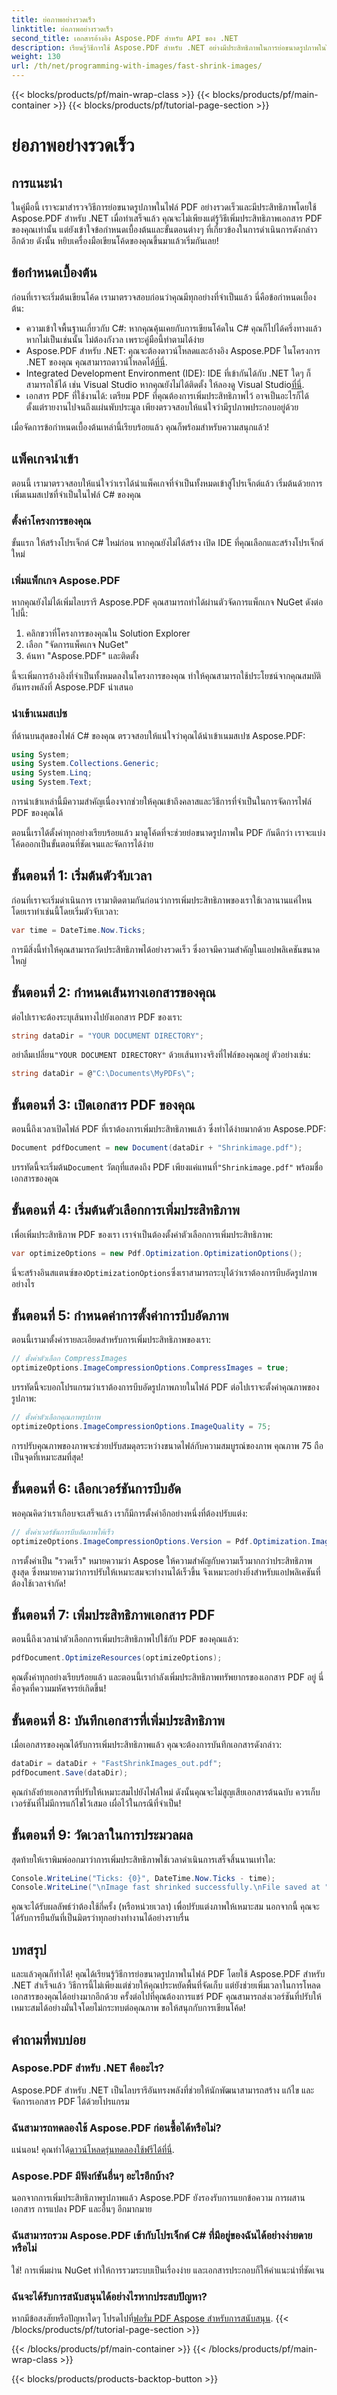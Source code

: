 ```yaml
---
title: ย่อภาพอย่างรวดเร็ว
linktitle: ย่อภาพอย่างรวดเร็ว
second_title: เอกสารอ้างอิง Aspose.PDF สำหรับ API ของ .NET
description: เรียนรู้วิธีการใช้ Aspose.PDF สำหรับ .NET อย่างมีประสิทธิภาพในการย่อขนาดรูปภาพในไฟล์ PDF เพิ่มประสิทธิภาพขนาดโดยยังคงรักษาคุณภาพเอาไว้
weight: 130
url: /th/net/programming-with-images/fast-shrink-images/
---
```


{{< blocks/products/pf/main-wrap-class >}}
{{< blocks/products/pf/main-container >}}
{{< blocks/products/pf/tutorial-page-section >}}

# ย่อภาพอย่างรวดเร็ว

## การแนะนำ

ในคู่มือนี้ เราจะมาสำรวจวิธีการย่อขนาดรูปภาพในไฟล์ PDF อย่างรวดเร็วและมีประสิทธิภาพโดยใช้ Aspose.PDF สำหรับ .NET เมื่อทำเสร็จแล้ว คุณจะไม่เพียงแต่รู้วิธีเพิ่มประสิทธิภาพเอกสาร PDF ของคุณเท่านั้น แต่ยังเข้าใจข้อกำหนดเบื้องต้นและขั้นตอนต่างๆ ที่เกี่ยวข้องในการดำเนินการดังกล่าวอีกด้วย ดังนั้น หยิบเครื่องมือเขียนโค้ดของคุณขึ้นมาแล้วเริ่มกันเลย!

## ข้อกำหนดเบื้องต้น

ก่อนที่เราจะเริ่มต้นเขียนโค้ด เรามาตรวจสอบก่อนว่าคุณมีทุกอย่างที่จำเป็นแล้ว นี่คือข้อกำหนดเบื้องต้น:

- ความเข้าใจพื้นฐานเกี่ยวกับ C#: หากคุณคุ้นเคยกับการเขียนโค้ดใน C# คุณก็ไปได้ครึ่งทางแล้ว หากไม่เป็นเช่นนั้น ไม่ต้องกังวล เพราะคู่มือนี้ทำตามได้ง่าย
-  Aspose.PDF สำหรับ .NET: คุณจะต้องดาวน์โหลดและอ้างอิง Aspose.PDF ในโครงการ .NET ของคุณ คุณสามารถดาวน์โหลดได้[ที่นี่](https://releases.aspose.com/pdf/net/).
-  Integrated Development Environment (IDE): IDE ที่เข้ากันได้กับ .NET ใดๆ ก็สามารถใช้ได้ เช่น Visual Studio หากคุณยังไม่ได้ติดตั้ง ให้ลองดู Visual Studio[ที่นี่](https://visualstudio.microsoft.com/).
- เอกสาร PDF ที่ใช้งานได้: เตรียม PDF ที่คุณต้องการเพิ่มประสิทธิภาพไว้ อาจเป็นอะไรก็ได้ตั้งแต่รายงานไปจนถึงแผ่นพับประมูล เพียงตรวจสอบให้แน่ใจว่ามีรูปภาพประกอบอยู่ด้วย

เมื่อจัดการข้อกำหนดเบื้องต้นเหล่านี้เรียบร้อยแล้ว คุณก็พร้อมสำหรับความสนุกแล้ว!

## แพ็คเกจนำเข้า

ตอนนี้ เรามาตรวจสอบให้แน่ใจว่าเราได้นำแพ็คเกจที่จำเป็นทั้งหมดเข้าสู่โปรเจ็กต์แล้ว เริ่มต้นด้วยการเพิ่มเนมสเปซที่จำเป็นในไฟล์ C# ของคุณ

### ตั้งค่าโครงการของคุณ

ขั้นแรก ให้สร้างโปรเจ็กต์ C# ใหม่ก่อน หากคุณยังไม่ได้สร้าง เปิด IDE ที่คุณเลือกและสร้างโปรเจ็กต์ใหม่

### เพิ่มแพ็กเกจ Aspose.PDF

หากคุณยังไม่ได้เพิ่มไลบรารี Aspose.PDF คุณสามารถทำได้ผ่านตัวจัดการแพ็กเกจ NuGet ดังต่อไปนี้:

1. คลิกขวาที่โครงการของคุณใน Solution Explorer
2. เลือก "จัดการแพ็คเกจ NuGet"
3. ค้นหา "Aspose.PDF" และติดตั้ง

นี้จะเพิ่มการอ้างอิงที่จำเป็นทั้งหมดลงในโครงการของคุณ ทำให้คุณสามารถใช้ประโยชน์จากคุณสมบัติอันทรงพลังที่ Aspose.PDF นำเสนอ

### นำเข้าเนมสเปซ

ที่ด้านบนสุดของไฟล์ C# ของคุณ ตรวจสอบให้แน่ใจว่าคุณได้นำเข้าเนมสเปซ Aspose.PDF:

```csharp
using System;
using System.Collections.Generic;
using System.Linq;
using System.Text;
```

การนำเข้าเหล่านี้มีความสำคัญเนื่องจากช่วยให้คุณเข้าถึงคลาสและวิธีการที่จำเป็นในการจัดการไฟล์ PDF ของคุณได้

ตอนนี้เราได้ตั้งค่าทุกอย่างเรียบร้อยแล้ว มาดูโค้ดที่จะช่วยย่อขนาดรูปภาพใน PDF กันดีกว่า เราจะแบ่งโค้ดออกเป็นขั้นตอนที่ชัดเจนและจัดการได้ง่าย

## ขั้นตอนที่ 1: เริ่มต้นตัวจับเวลา

ก่อนที่เราจะเริ่มดำเนินการ เรามาติดตามกันก่อนว่าการเพิ่มประสิทธิภาพของเราใช้เวลานานแค่ไหน โดยเราทำเช่นนี้โดยเริ่มตัวจับเวลา:

```csharp
var time = DateTime.Now.Ticks;
```

การมีสิ่งนี้ทำให้คุณสามารถวัดประสิทธิภาพได้อย่างรวดเร็ว ซึ่งอาจมีความสำคัญในแอปพลิเคชันขนาดใหญ่

## ขั้นตอนที่ 2: กำหนดเส้นทางเอกสารของคุณ

ต่อไปเราจะต้องระบุเส้นทางไปยังเอกสาร PDF ของเรา:

```csharp
string dataDir = "YOUR DOCUMENT DIRECTORY";
```

 อย่าลืมเปลี่ยน`"YOUR DOCUMENT DIRECTORY"` ด้วยเส้นทางจริงที่ไฟล์ของคุณอยู่ ตัวอย่างเช่น:

```csharp
string dataDir = @"C:\Documents\MyPDFs\";
```

## ขั้นตอนที่ 3: เปิดเอกสาร PDF ของคุณ

ตอนนี้ถึงเวลาเปิดไฟล์ PDF ที่เราต้องการเพิ่มประสิทธิภาพแล้ว ซึ่งทำได้ง่ายมากด้วย Aspose.PDF:

```csharp
Document pdfDocument = new Document(dataDir + "Shrinkimage.pdf");
```

 บรรทัดนี้จะเริ่มต้น`Document` วัตถุที่แสดงถึง PDF เพียงแค่แทนที่`"Shrinkimage.pdf"` พร้อมชื่อเอกสารของคุณ

## ขั้นตอนที่ 4: เริ่มต้นตัวเลือกการเพิ่มประสิทธิภาพ

เพื่อเพิ่มประสิทธิภาพ PDF ของเรา เราจำเป็นต้องตั้งค่าตัวเลือกการเพิ่มประสิทธิภาพ:

```csharp
var optimizeOptions = new Pdf.Optimization.OptimizationOptions();
```

 นี่จะสร้างอินสแตนซ์ของ`OptimizationOptions`ซึ่งเราสามารถระบุได้ว่าเราต้องการบีบอัดรูปภาพอย่างไร

## ขั้นตอนที่ 5: กำหนดค่าการตั้งค่าการบีบอัดภาพ

ตอนนี้เรามาตั้งค่ารายละเอียดสำหรับการเพิ่มประสิทธิภาพของเรา:

```csharp
// ตั้งค่าตัวเลือก CompressImages
optimizeOptions.ImageCompressionOptions.CompressImages = true;
```

บรรทัดนี้จะบอกโปรแกรมว่าเราต้องการบีบอัดรูปภาพภายในไฟล์ PDF ต่อไปเราจะตั้งค่าคุณภาพของรูปภาพ:

```csharp
// ตั้งค่าตัวเลือกคุณภาพรูปภาพ
optimizeOptions.ImageCompressionOptions.ImageQuality = 75;
```

การปรับคุณภาพของภาพจะช่วยปรับสมดุลระหว่างขนาดไฟล์กับความสมบูรณ์ของภาพ คุณภาพ 75 ถือเป็นจุดที่เหมาะสมที่สุด!

## ขั้นตอนที่ 6: เลือกเวอร์ชันการบีบอัด

พอคุณคิดว่าเราเกือบจะเสร็จแล้ว เราก็มีการตั้งค่าอีกอย่างหนึ่งที่ต้องปรับแต่ง:

```csharp
// ตั้งค่าเวอร์ชันการบีบอัดภาพให้เร็ว
optimizeOptions.ImageCompressionOptions.Version = Pdf.Optimization.ImageCompressionVersion.Fast;
```

การตั้งค่าเป็น "รวดเร็ว" หมายความว่า Aspose ให้ความสำคัญกับความเร็วมากกว่าประสิทธิภาพสูงสุด ซึ่งหมายความว่าการปรับให้เหมาะสมจะทำงานได้เร็วขึ้น จึงเหมาะอย่างยิ่งสำหรับแอปพลิเคชันที่ต้องใช้เวลาจำกัด!

## ขั้นตอนที่ 7: เพิ่มประสิทธิภาพเอกสาร PDF

ตอนนี้ถึงเวลานำตัวเลือกการเพิ่มประสิทธิภาพไปใช้กับ PDF ของคุณแล้ว:

```csharp
pdfDocument.OptimizeResources(optimizeOptions);
```

คุณตั้งค่าทุกอย่างเรียบร้อยแล้ว และตอนนี้เรากำลังเพิ่มประสิทธิภาพทรัพยากรของเอกสาร PDF อยู่ นี่คือจุดที่ความมหัศจรรย์เกิดขึ้น!

## ขั้นตอนที่ 8: บันทึกเอกสารที่เพิ่มประสิทธิภาพ

เมื่อเอกสารของคุณได้รับการเพิ่มประสิทธิภาพแล้ว คุณจะต้องการบันทึกเอกสารดังกล่าว:

```csharp
dataDir = dataDir + "FastShrinkImages_out.pdf";
pdfDocument.Save(dataDir);
```

คุณกำลังย้ายเอกสารที่ปรับให้เหมาะสมไปยังไฟล์ใหม่ ดังนั้นคุณจะไม่สูญเสียเอกสารต้นฉบับ ควรเก็บเวอร์ชันที่ไม่มีการแก้ไขไว้เสมอ เผื่อไว้ในกรณีที่จำเป็น!

## ขั้นตอนที่ 9: วัดเวลาในการประมวลผล

สุดท้ายให้เราพิมพ์ออกมาว่าการเพิ่มประสิทธิภาพใช้เวลาดำเนินการเสร็จสิ้นนานเท่าใด:

```csharp
Console.WriteLine("Ticks: {0}", DateTime.Now.Ticks - time);
Console.WriteLine("\nImage fast shrinked successfully.\nFile saved at " + dataDir);
```

คุณจะได้รับผลลัพธ์ว่าต้องใช้กี่ครั้ง (หรือหน่วยเวลา) เพื่อปรับแต่งภาพให้เหมาะสม นอกจากนี้ คุณจะได้รับการยืนยันที่เป็นมิตรว่าทุกอย่างทำงานได้อย่างราบรื่น

## บทสรุป

และแล้วคุณก็ทำได้! คุณได้เรียนรู้วิธีการย่อขนาดรูปภาพในไฟล์ PDF โดยใช้ Aspose.PDF สำหรับ .NET สำเร็จแล้ว วิธีการนี้ไม่เพียงแต่ช่วยให้คุณประหยัดพื้นที่จัดเก็บ แต่ยังช่วยเพิ่มเวลาในการโหลดเอกสารของคุณได้อย่างมากอีกด้วย ครั้งต่อไปที่คุณต้องการแชร์ PDF คุณสามารถส่งเวอร์ชันที่ปรับให้เหมาะสมได้อย่างมั่นใจโดยไม่กระทบต่อคุณภาพ ขอให้สนุกกับการเขียนโค้ด!

## คำถามที่พบบ่อย

### Aspose.PDF สำหรับ .NET คืออะไร?
Aspose.PDF สำหรับ .NET เป็นไลบรารีอันทรงพลังที่ช่วยให้นักพัฒนาสามารถสร้าง แก้ไข และจัดการเอกสาร PDF ได้ด้วยโปรแกรม

### ฉันสามารถทดลองใช้ Aspose.PDF ก่อนซื้อได้หรือไม่?
 แน่นอน! คุณทำได้[ดาวน์โหลดรุ่นทดลองใช้ฟรีได้ที่นี่](https://releases.aspose.com/).

### Aspose.PDF มีฟังก์ชันอื่นๆ อะไรอีกบ้าง?
นอกจากการเพิ่มประสิทธิภาพรูปภาพแล้ว Aspose.PDF ยังรองรับการแยกข้อความ การผสานเอกสาร การแปลง PDF และอื่นๆ อีกมากมาย

### ฉันสามารถรวม Aspose.PDF เข้ากับโปรเจ็กต์ C# ที่มีอยู่ของฉันได้อย่างง่ายดายหรือไม่
ใช่! การเพิ่มผ่าน NuGet ทำให้การรวมระบบเป็นเรื่องง่าย และเอกสารประกอบก็ให้คำแนะนำที่ชัดเจน

### ฉันจะได้รับการสนับสนุนได้อย่างไรหากประสบปัญหา?
 หากมีข้อสงสัยหรือปัญหาใดๆ โปรดไปที่[ฟอรั่ม PDF Aspose สำหรับการสนับสนุน](https://forum.aspose.com/c/pdf/10).
{{< /blocks/products/pf/tutorial-page-section >}}

{{< /blocks/products/pf/main-container >}}
{{< /blocks/products/pf/main-wrap-class >}}

{{< blocks/products/products-backtop-button >}}
